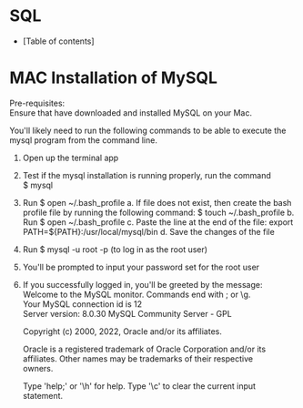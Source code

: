 # SQL

- [Table of contents]

# MAC Installation of MySQL
Pre-requisites:\
Ensure that have downloaded and installed MySQL on your Mac.

You'll likely need to run the following commands to be able to execute the mysql program from the command line.
1. Open up the terminal app
2. Test if the mysql installation is running properly, run the command\
   $ mysql
3. Run $ open ~/.bash_profile
   a. If file does not exist, then create the bash profile file by running the following command: $ touch ~/.bash_profile
   b. Run $ open ~/.bash_profile
   c. Paste the line at the end of the file: export PATH=${PATH}:/usr/local/mysql/bin
   d. Save the changes of the file
4. Run $ mysql -u root -p (to log in as the root user)
5. You'll be prompted to input your password set for the root user
6. If you successfully logged in, you'll be greeted by the message:\
   Welcome to the MySQL monitor.  Commands end with ; or \g.\
   Your MySQL connection id is 12\
   Server version: 8.0.30 MySQL Community Server - GPL

   Copyright (c) 2000, 2022, Oracle and/or its affiliates.

   Oracle is a registered trademark of Oracle Corporation and/or its\
   affiliates. Other names may be trademarks of their respective\
   owners.

   Type 'help;' or '\h' for help. Type '\c' to clear the current input statement.

